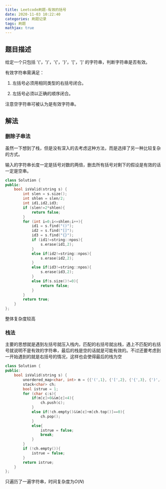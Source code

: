 ```yaml
---
title: Leetcode刷题-有效的括号
date: 2020-11-03 10:22:40
categories: 刷题记录
tags: 刷题
mathjax: true
---
```


## 题目描述
给定一个只包括 '('，')'，'{'，'}'，'['，']' 的字符串，判断字符串是否有效。

有效字符串需满足：

1. 左括号必须用相同类型的右括号闭合。

2. 左括号必须以正确的顺序闭合。

注意空字符串可被认为是有效字符串。

<!--more-->

## 解法

### 删除子串法
虽然一下想到了栈，但是没有深入的去考虑这种方法，而是选择了另一种比较复杂的方式。

输入的字符串长度一定是括号对数的两倍，删去所有括号对剩下的假设是有效的话一定是空串。

```C++
class Solution {
public:
    bool isValid(string s) {
        int slen = s.size();
        int shlen = slen/2;
        int id1,id2,id3;
        if (slen!=2*shlen){
            return false;
        }
        for (int i=0;i<=shlen;i++){
            id1 = s.find("()");
            id2 = s.find("[]");
            id3 = s.find("{}");
            if (id1!=string::npos){
                s.erase(id1,2);
            }
            else if(id2!=string::npos){
                s.erase(id2,2);
            }
            else if(id3!=string::npos){
                s.erase(id3,2);
            }
            else if(s.size()!=0){
                return false;
            }
        }
        return true;
    }
};
```
整体复杂度较高

### 栈法
主要的思想就是遇到左括号就压入栈内，匹配的右括号就出栈，遇上不匹配的右括号就说明不是有效的字符串，最后的栈是空的话就是可能有效的。不过还要考虑到一开始遇到的就是右括号的情况，这样也会使得最后的栈为空

```C++
class Solution {
public:
    bool isValid(string s) {
        unordered_map<char, int> m = {{'(',1}, {'[',2}, {'{',3}, {')',-1}, {']',-2}, {'}',-3}};
        stack<char> ch;
        bool istrue = 1;
        for (char c:s){
            if(m[c]>0&&m[c]<4){
                ch.push(c);
            }
            else if(!ch.empty()&&m[c]+m[ch.top()]==0){
                ch.pop();
            }
            else{
                istrue = false;
                break;
            }
        }
        if (!ch.empty()){
            istrue = false;
        }
        return istrue;
    }
};
```

只遍历了一遍字符串，时间复杂度为$O(N)$